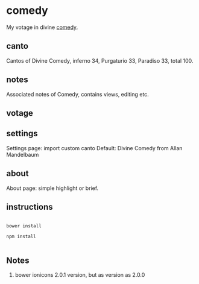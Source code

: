 # comedy

My votage in divine [comedy](https://dsmarkchen.github.io/comedy).

## canto
Cantos of Divine Comedy, inferno 34, Purgaturio 33, Paradiso 33, total 100.

## notes
Associated notes of Comedy, contains views, editing etc.

## votage

## settings
Settings page: import custom canto
Default: Divine Comedy from Allan Mandelbaum 

## about
About page: simple highlight or brief.







## instructions
<code>
bower install <br>
npm install   <br>
</code>


## Notes

1. bower ionicons 2.0.1 version, but as version as 2.0.0


